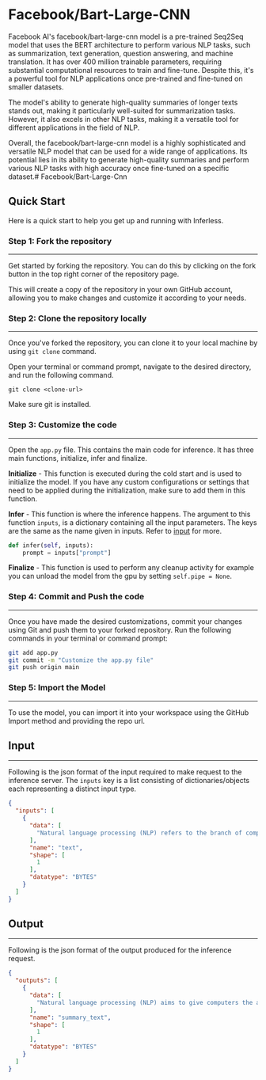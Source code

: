 # Facebook/Bart-Large-CNN

Facebook AI's facebook/bart-large-cnn model is a pre-trained Seq2Seq model that uses the BERT architecture to perform various NLP tasks, such as summarization, text generation, question answering, and machine translation. It has over 400 million trainable parameters, requiring substantial computational resources to train and fine-tune. Despite this, it's a powerful tool for NLP applications once pre-trained and fine-tuned on smaller datasets.

The model's ability to generate high-quality summaries of longer texts stands out, making it particularly well-suited for summarization tasks. However, it also excels in other NLP tasks, making it a versatile tool for different applications in the field of NLP.

Overall, the facebook/bart-large-cnn model is a highly sophisticated and versatile NLP model that can be used for a wide range of applications. Its potential lies in its ability to generate high-quality summaries and perform various NLP tasks with high accuracy once fine-tuned on a specific dataset.# Facebook/Bart-Large-Cnn

## Quick Start
Here is a quick start to help you get up and running with Inferless.

### Step 1: Fork the repository
---
Get started by forking the repository. You can do this by clicking on the fork button in the top right corner of the repository page.

This will create a copy of the repository in your own GitHub account, allowing you to make changes and customize it according to your needs.

### Step 2: Clone the repository locally
---
Once you've forked the repository, you can clone it to your local machine by using `git clone` command.

Open your terminal or command prompt, navigate to the desired directory, and run the following command.

```
git clone <clone-url>
```

Make sure git is installed.

### Step 3: Customize the code
---
Open the `app.py` file. This contains the main code for inference. It has three main functions, initialize, infer and finalize.

**Initialize** -  This function is executed during the cold start and is used to initialize the model. If you have any custom configurations or settings that need to be applied during the initialization, make sure to add them in this function.

**Infer** - This function is where the inference happens. The argument to this function `inputs`, is a dictionary containing all the input parameters. The keys are the same as the name given in inputs. Refer to [input](#input) for more.

```python
def infer(self, inputs):
    prompt = inputs["prompt"]
```

**Finalize** - This function is used to perform any cleanup activity for example you can unload the model from the gpu by setting `self.pipe = None`.


### Step 4: Commit and Push the code
---
Once you have made the desired customizations, commit your changes using Git and push them to your forked repository. Run the following commands in your terminal or command prompt:

```bash
git add app.py
git commit -m "Customize the app.py file"
git push origin main
```

### Step 5: Import the Model
---
To use the model, you can import it into your workspace using the GitHub Import method and providing the repo url.


## Input
---
Following is the json format of the input required to make request to the inference server. The `inputs` key is a list consisting of dictionaries/objects each representing a distinct input type.
```json
{
  "inputs": [
    {
      "data": [
        "Natural language processing (NLP) refers to the branch of computer science—and more specifically, the branch of artificial intelligence or AI—concerned with giving computers the ability to understand text and spoken words in much the same way human beings can. NLP combines computational linguistics—rule-based modeling of human language—with statistical, machine learning, and deep learning models. Together, these technologies enable computers to process human language in the form of text or voice data and to ‘understand’ its full meaning, complete with the speaker or writer’s intent and sentiment."
      ],
      "name": "text",
      "shape": [
        1
      ],
      "datatype": "BYTES"
    }
  ]
}
```

## Output
---
Following is the json format of the output produced for the inference request.
```json
{
  "outputs": [
    {
      "data": [
        "Natural language processing (NLP) aims to give computers the ability to understand text and spoken words. NLP combines computational linguistics with statistical, machine learning, and deep learning models. Together, these technologies enable computers to process human language in the form of text or voice data and to ‘understand’ its full meaning."
      ],
      "name": "summary_text",
      "shape": [
        1
      ],
      "datatype": "BYTES"
    }
  ]
}
```
